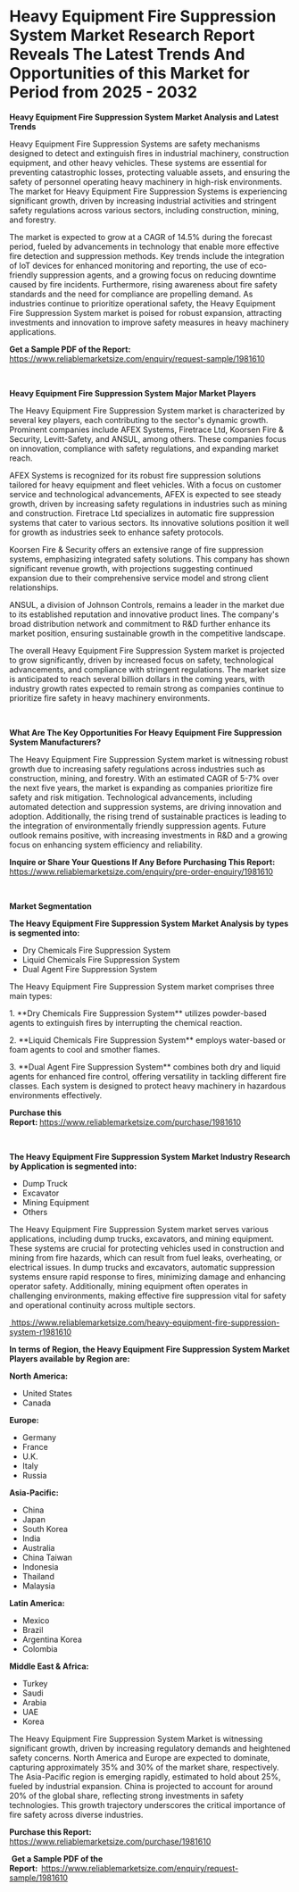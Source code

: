 <p><h1>Heavy Equipment Fire Suppression System Market Research Report Reveals The Latest Trends And Opportunities of this Market for Period from 2025 - 2032</h1></p><p><strong>Heavy Equipment Fire Suppression System Market Analysis and Latest Trends</strong></p>
<p><p>Heavy Equipment Fire Suppression Systems are safety mechanisms designed to detect and extinguish fires in industrial machinery, construction equipment, and other heavy vehicles. These systems are essential for preventing catastrophic losses, protecting valuable assets, and ensuring the safety of personnel operating heavy machinery in high-risk environments. The market for Heavy Equipment Fire Suppression Systems is experiencing significant growth, driven by increasing industrial activities and stringent safety regulations across various sectors, including construction, mining, and forestry.</p><p>The market is expected to grow at a CAGR of 14.5% during the forecast period, fueled by advancements in technology that enable more effective fire detection and suppression methods. Key trends include the integration of IoT devices for enhanced monitoring and reporting, the use of eco-friendly suppression agents, and a growing focus on reducing downtime caused by fire incidents. Furthermore, rising awareness about fire safety standards and the need for compliance are propelling demand. As industries continue to prioritize operational safety, the Heavy Equipment Fire Suppression System market is poised for robust expansion, attracting investments and innovation to improve safety measures in heavy machinery applications.</p></p>
<p><strong>Get a Sample PDF of the Report:&nbsp;</strong> <a href="https://www.reliablemarketsize.com/enquiry/request-sample/1981610?utm_campaign=3528&utm_medium=2&utm_source=Github&utm_content=ia&utm_term=12042025&utm_id=heavy-equipment-fire-suppression-system">https://www.reliablemarketsize.com/enquiry/request-sample/1981610</a></p>
<p>&nbsp;</p>
<p><strong>Heavy Equipment Fire Suppression System Major Market Players</strong></p>
<p><p>The Heavy Equipment Fire Suppression System market is characterized by several key players, each contributing to the sector's dynamic growth. Prominent companies include AFEX Systems, Firetrace Ltd, Koorsen Fire & Security, Levitt-Safety, and ANSUL, among others. These companies focus on innovation, compliance with safety regulations, and expanding market reach.</p><p>AFEX Systems is recognized for its robust fire suppression solutions tailored for heavy equipment and fleet vehicles. With a focus on customer service and technological advancements, AFEX is expected to see steady growth, driven by increasing safety regulations in industries such as mining and construction. Firetrace Ltd specializes in automatic fire suppression systems that cater to various sectors. Its innovative solutions position it well for growth as industries seek to enhance safety protocols.</p><p>Koorsen Fire & Security offers an extensive range of fire suppression systems, emphasizing integrated safety solutions. This company has shown significant revenue growth, with projections suggesting continued expansion due to their comprehensive service model and strong client relationships. </p><p>ANSUL, a division of Johnson Controls, remains a leader in the market due to its established reputation and innovative product lines. The company's broad distribution network and commitment to R&D further enhance its market position, ensuring sustainable growth in the competitive landscape.</p><p>The overall Heavy Equipment Fire Suppression System market is projected to grow significantly, driven by increased focus on safety, technological advancements, and compliance with stringent regulations. The market size is anticipated to reach several billion dollars in the coming years, with industry growth rates expected to remain strong as companies continue to prioritize fire safety in heavy machinery environments.</p></p>
<p>&nbsp;</p>
<p><strong>What Are The Key Opportunities For Heavy Equipment Fire Suppression System Manufacturers?</strong></p>
<p><p>The Heavy Equipment Fire Suppression System market is witnessing robust growth due to increasing safety regulations across industries such as construction, mining, and forestry. With an estimated CAGR of 5-7% over the next five years, the market is expanding as companies prioritize fire safety and risk mitigation. Technological advancements, including automated detection and suppression systems, are driving innovation and adoption. Additionally, the rising trend of sustainable practices is leading to the integration of environmentally friendly suppression agents. Future outlook remains positive, with increasing investments in R&D and a growing focus on enhancing system efficiency and reliability.</p></p>
<p><strong>Inquire or Share Your Questions If Any Before Purchasing This Report:</strong> <a href="https://www.reliablemarketsize.com/enquiry/pre-order-enquiry/1981610?utm_campaign=3528&utm_medium=2&utm_source=Github&utm_content=ia&utm_term=12042025&utm_id=heavy-equipment-fire-suppression-system">https://www.reliablemarketsize.com/enquiry/pre-order-enquiry/1981610</a></p>
<p>&nbsp;</p>
<p><strong>Market Segmentation</strong></p>
<p><strong>The Heavy Equipment Fire Suppression System Market Analysis by types is segmented into:</strong></p>
<p><ul><li>Dry Chemicals Fire Suppression System</li><li>Liquid Chemicals Fire Suppression System</li><li>Dual Agent Fire Suppression System</li></ul></p>
<p><p>The Heavy Equipment Fire Suppression System market comprises three main types: </p><p>1. **Dry Chemicals Fire Suppression System** utilizes powder-based agents to extinguish fires by interrupting the chemical reaction. </p><p>2. **Liquid Chemicals Fire Suppression System** employs water-based or foam agents to cool and smother flames. </p><p>3. **Dual Agent Fire Suppression System** combines both dry and liquid agents for enhanced fire control, offering versatility in tackling different fire classes. Each system is designed to protect heavy machinery in hazardous environments effectively.</p></p>
<p><strong>Purchase this Report:&nbsp;</strong><a href="https://www.reliablemarketsize.com/purchase/1981610?utm_campaign=3528&utm_medium=2&utm_source=Github&utm_content=ia&utm_term=12042025&utm_id=heavy-equipment-fire-suppression-system">https://www.reliablemarketsize.com/purchase/1981610</a></p>
<p>&nbsp;</p>
<p><strong>The Heavy Equipment Fire Suppression System Market Industry Research by Application is segmented into:</strong></p>
<p><ul><li>Dump Truck</li><li>Excavator</li><li>Mining Equipment</li><li>Others</li></ul></p>
<p><p>The Heavy Equipment Fire Suppression System market serves various applications, including dump trucks, excavators, and mining equipment. These systems are crucial for protecting vehicles used in construction and mining from fire hazards, which can result from fuel leaks, overheating, or electrical issues. In dump trucks and excavators, automatic suppression systems ensure rapid response to fires, minimizing damage and enhancing operator safety. Additionally, mining equipment often operates in challenging environments, making effective fire suppression vital for safety and operational continuity across multiple sectors.</p></p>
<p><a href="https://www.reliablemarketsize.com/heavy-equipment-fire-suppression-system-r1981610?utm_campaign=3528&utm_medium=2&utm_source=Github&utm_content=ia&utm_term=12042025&utm_id=heavy-equipment-fire-suppression-system">&nbsp;https://www.reliablemarketsize.com/heavy-equipment-fire-suppression-system-r1981610</a></p>
<p><strong>In terms of Region, the Heavy Equipment Fire Suppression System Market Players available by Region are:</strong></p>
<p>
    <p> <strong> North America: </strong>
        <ul>
            <li>United States</li>
            <li>Canada</li>
        </ul>
        </p> 
    <p> <strong> Europe: </strong>
        <ul>
            <li>Germany</li>
            <li>France</li>
            <li>U.K.</li>
            <li>Italy</li>
            <li>Russia</li>
        </ul>
        </p> 
    <p> <strong> Asia-Pacific: </strong>
        <ul>
            <li>China</li>
            <li>Japan</li>
            <li>South Korea</li>
            <li>India</li>
            <li>Australia</li>
            <li>China Taiwan</li>
            <li>Indonesia</li>
            <li>Thailand</li>
            <li>Malaysia</li>
        </ul>
        </p> 
    <p> <strong> Latin America: </strong>
        <ul>
            <li>Mexico</li>
            <li>Brazil</li>
            <li>Argentina Korea</li>
            <li>Colombia</li>
        </ul>
        </p> 
    <p> <strong> Middle East & Africa: </strong>
        <ul>
            <li>Turkey</li>
            <li>Saudi</li>
            <li>Arabia</li>
            <li>UAE</li>
            <li>Korea</li>
        </ul>
    </p>
    </p>
<p><p>The Heavy Equipment Fire Suppression System Market is witnessing significant growth, driven by increasing regulatory demands and heightened safety concerns. North America and Europe are expected to dominate, capturing approximately 35% and 30% of the market share, respectively. The Asia-Pacific region is emerging rapidly, estimated to hold about 25%, fueled by industrial expansion. China is projected to account for around 20% of the global share, reflecting strong investments in safety technologies. This growth trajectory underscores the critical importance of fire safety across diverse industries.</p></p>
<p><strong>Purchase this Report: </strong><a href="https://www.reliablemarketsize.com/purchase/1981610?utm_campaign=3528&utm_medium=2&utm_source=Github&utm_content=ia&utm_term=12042025&utm_id=heavy-equipment-fire-suppression-system">https://www.reliablemarketsize.com/purchase/1981610</a></p>
<p>&nbsp;<strong>Get a Sample PDF of the Report:&nbsp;&nbsp;</strong><a href="https://www.reliablemarketsize.com/enquiry/request-sample/1981610?utm_campaign=3528&utm_medium=2&utm_source=Github&utm_content=ia&utm_term=12042025&utm_id=heavy-equipment-fire-suppression-system">https://www.reliablemarketsize.com/enquiry/request-sample/1981610</a></p>
<p><strong></strong></p>
<p><p></p><p></p><p></p></p>